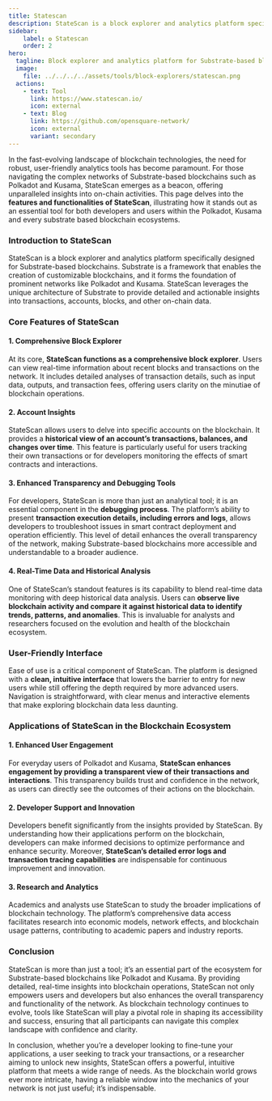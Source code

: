 ```yaml
---
title: Statescan
description: StateScan is a block explorer and analytics platform specifically designed for Substrate-based blockchains.
sidebar:
    label: ✪ Statescan
    order: 2
hero:
  tagline: Block explorer and analytics platform for Substrate-based blockchains,
  image: 
    file: ../../../../assets/tools/block-explorers/statescan.png
  actions:
    - text: Tool
      link: https://www.statescan.io/
      icon: external
    - text: Blog
      link: https://github.com/opensquare-network/
      icon: external
      variant: secondary
---
```


In the fast-evolving landscape of blockchain technologies, the need for robust, user-friendly analytics tools has become paramount. For those navigating the complex networks of Substrate-based blockchains such as Polkadot and Kusama, StateScan emerges as a beacon, offering unparalleled insights into on-chain activities. This page delves into the **features and functionalities of StateScan**, illustrating how it stands out as an essential tool for both developers and users within the Polkadot, Kusama and every substrate based blockchain ecosystems.

### Introduction to StateScan
StateScan is a block explorer and analytics platform specifically designed for Substrate-based blockchains. Substrate is a framework that enables the creation of customizable blockchains, and it forms the foundation of prominent networks like Polkadot and Kusama. StateScan leverages the unique architecture of Substrate to provide detailed and actionable insights into transactions, accounts, blocks, and other on-chain data.

### Core Features of StateScan
#### 1. Comprehensive Block Explorer
At its core, **StateScan functions as a comprehensive block explorer**. Users can view real-time information about recent blocks and transactions on the network. It includes detailed analyses of transaction details, such as input data, outputs, and transaction fees, offering users clarity on the minutiae of blockchain operations.

#### 2. Account Insights
StateScan allows users to delve into specific accounts on the blockchain. It provides a **historical view of an account’s transactions, balances, and changes over time**. This feature is particularly useful for users tracking their own transactions or for developers monitoring the effects of smart contracts and interactions.

#### 3. Enhanced Transparency and Debugging Tools
For developers, StateScan is more than just an analytical tool; it is an essential component in the **debugging process**. The platform’s ability to present **transaction execution details, including errors and logs**, allows developers to troubleshoot issues in smart contract deployment and operation efficiently. This level of detail enhances the overall transparency of the network, making Substrate-based blockchains more accessible and understandable to a broader audience.

#### 4. Real-Time Data and Historical Analysis
One of StateScan’s standout features is its capability to blend real-time data monitoring with deep historical data analysis. Users can **observe live blockchain activity and compare it against historical data to identify trends, patterns, and anomalies**. This is invaluable for analysts and researchers focused on the evolution and health of the blockchain ecosystem.

### User-Friendly Interface
Ease of use is a critical component of StateScan. The platform is designed with a **clean, intuitive interface** that lowers the barrier to entry for new users while still offering the depth required by more advanced users. Navigation is straightforward, with clear menus and interactive elements that make exploring blockchain data less daunting.

### Applications of StateScan in the Blockchain Ecosystem
#### 1. Enhanced User Engagement
For everyday users of Polkadot and Kusama, **StateScan enhances engagement by providing a transparent view of their transactions and interactions**. This transparency builds trust and confidence in the network, as users can directly see the outcomes of their actions on the blockchain.

#### 2. Developer Support and Innovation
Developers benefit significantly from the insights provided by StateScan. By understanding how their applications perform on the blockchain, developers can make informed decisions to optimize performance and enhance security. Moreover, **StateScan’s detailed error logs and transaction tracing capabilities** are indispensable for continuous improvement and innovation.

#### 3. Research and Analytics
Academics and analysts use StateScan to study the broader implications of blockchain technology. The platform’s comprehensive data access facilitates research into economic models, network effects, and blockchain usage patterns, contributing to academic papers and industry reports.

### Conclusion
StateScan is more than just a tool; it’s an essential part of the ecosystem for Substrate-based blockchains like Polkadot and Kusama. By providing detailed, real-time insights into blockchain operations, StateScan not only empowers users and developers but also enhances the overall transparency and functionality of the network. As blockchain technology continues to evolve, tools like StateScan will play a pivotal role in shaping its accessibility and success, ensuring that all participants can navigate this complex landscape with confidence and clarity.

In conclusion, whether you’re a developer looking to fine-tune your applications, a user seeking to track your transactions, or a researcher aiming to unlock new insights, StateScan offers a powerful, intuitive platform that meets a wide range of needs. As the blockchain world grows ever more intricate, having a reliable window into the mechanics of your network is not just useful; it’s indispensable.